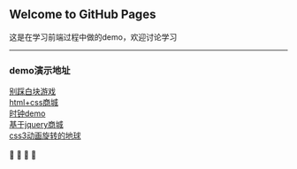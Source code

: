 ## Welcome to GitHub Pages
这是在学习前端过程中做的demo，欢迎讨论学习

---------
### demo演示地址
[别踩白块游戏](http://www.kiros.club/WebProject/whiteBlockGame/index.html)  
[html+css商城](http://www.kiros.club/WebProject/shop/login.html)  
[时钟demo](http://www.kiros.club/WebProject/clock/index.html)  
[基于jquery商城](http://www.kiros.club/WebProject/jqueryShop/index.html)</br>
[css3动画旋转的地球](http://www.kiros.club/WebProject/rotativeEarth/index.html)
</br>
</br>
:dog:
:school:
:heartbeat:
:milky_way:
